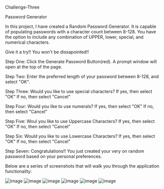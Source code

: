 Challenge-Three 

Password Generator

In this project, I have created a Random Password Generator.
It is capable of populating passwords with a character count between 8-128.
You have the option to include any combination of UPPER, lower, special, and numerical characters.

Give it a try!! You won't be dissapointed!!

Step One: Click the Generate Password Button(red).
  A prompt window will open at the top of the page.

Step Two: Enter the preferred length of your password between 8-128, and select "OK".

Step Three: Would you like to use special characters? 
  If yes, then select "OK"
  If no, then select "Cancel"
  
Step Four: Would you like to use numerals?
  If yes, then select "OK"
  If no, then select "Cancel"
  
Step Five: Woul you like to use Uppercase Characters?
  If yes, then select "OK"
  If no, then select "Cancel"
  
Step Six: Would you like to use Lowercase Characters?
  If yes, then select "OK"
  If no, then select "Cancel"
  
Step Seven: Congratulations!! You just created your very on random password based on your personal preferences.


Below are a series of screenshots that will walk you through the application functionality:

![image](https://user-images.githubusercontent.com/124073266/230485939-77427344-0900-43c9-918e-a3aa08129a85.png)
![image](https://user-images.githubusercontent.com/124073266/230486354-dee1170f-384c-4866-99c8-23fd3670d61b.png)
![image](https://user-images.githubusercontent.com/124073266/230486417-c1badf7a-d6d4-4f18-a5a3-14d326694bea.png)
![image](https://user-images.githubusercontent.com/124073266/230486482-b9bf117d-3ed7-4a34-853d-d9466d3c3748.png)
![image](https://user-images.githubusercontent.com/124073266/230486582-4a4223f8-f68b-46b8-a8a8-0a26f2040a4b.png)
![image](https://user-images.githubusercontent.com/124073266/230487131-8f418270-5328-4b93-8793-f51674d3bf35.png)

